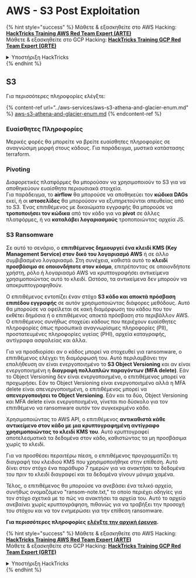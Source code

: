 # AWS - S3 Post Exploitation

{% hint style="success" %}
Μάθετε & εξασκηθείτε στο AWS Hacking:<img src="../../../.gitbook/assets/image (1).png" alt="" data-size="line">[**HackTricks Training AWS Red Team Expert (ARTE)**](https://training.hacktricks.xyz/courses/arte)<img src="../../../.gitbook/assets/image (1).png" alt="" data-size="line">\
Μάθετε & εξασκηθείτε στο GCP Hacking: <img src="../../../.gitbook/assets/image (2).png" alt="" data-size="line">[**HackTricks Training GCP Red Team Expert (GRTE)**<img src="../../../.gitbook/assets/image (2).png" alt="" data-size="line">](https://training.hacktricks.xyz/courses/grte)

<details>

<summary>Υποστήριξη HackTricks</summary>

* Ελέγξτε τα [**σχέδια συνδρομής**](https://github.com/sponsors/carlospolop)!
* **Εγγραφείτε στην** 💬 [**ομάδα Discord**](https://discord.gg/hRep4RUj7f) ή στην [**ομάδα telegram**](https://t.me/peass) ή **ακολουθήστε** μας στο **Twitter** 🐦 [**@hacktricks\_live**](https://twitter.com/hacktricks\_live)**.**
* **Μοιραστείτε κόλπα hacking υποβάλλοντας PRs στα** [**HackTricks**](https://github.com/carlospolop/hacktricks) και [**HackTricks Cloud**](https://github.com/carlospolop/hacktricks-cloud) github repos.

</details>
{% endhint %}

## S3

Για περισσότερες πληροφορίες ελέγξτε:

{% content-ref url="../aws-services/aws-s3-athena-and-glacier-enum.md" %}
[aws-s3-athena-and-glacier-enum.md](../aws-services/aws-s3-athena-and-glacier-enum.md)
{% endcontent-ref %}

### Ευαίσθητες Πληροφορίες

Μερικές φορές θα μπορείτε να βρείτε ευαίσθητες πληροφορίες σε αναγνώσιμη μορφή στους κάδους. Για παράδειγμα, μυστικά κατάστασης terraform.

### Pivoting

Διαφορετικές πλατφόρμες θα μπορούσαν να χρησιμοποιούν το S3 για να αποθηκεύουν ευαίσθητα περιουσιακά στοιχεία.\
Για παράδειγμα, το **airflow** θα μπορούσε να αποθηκεύει τον **κώδικα DAGs** εκεί, ή οι **ιστοσελίδες** θα μπορούσαν να εξυπηρετούνται απευθείας από το S3. Ένας επιτιθέμενος με δικαιώματα εγγραφής θα μπορούσε να **τροποποιήσει τον κώδικα** από τον κάδο για να **pivot** σε άλλες πλατφόρμες, ή να **καταλάβει λογαριασμούς** τροποποιώντας αρχεία JS.

### S3 Ransomware

Σε αυτό το σενάριο, ο **επιτιθέμενος δημιουργεί ένα κλειδί KMS (Key Management Service) στον δικό του λογαριασμό AWS** ή σε άλλο συμβιβασμένο λογαριασμό. Στη συνέχεια, καθιστά αυτό το **κλειδί προσβάσιμο σε οποιονδήποτε στον κόσμο**, επιτρέποντας σε οποιονδήποτε χρήστη, ρόλο ή λογαριασμό AWS να κρυπτογραφήσει αντικείμενα χρησιμοποιώντας αυτό το κλειδί. Ωστόσο, τα αντικείμενα δεν μπορούν να αποκρυπτογραφηθούν.

Ο επιτιθέμενος εντοπίζει έναν στόχο **S3 κάδο και αποκτά πρόσβαση επιπέδου εγγραφής** σε αυτόν χρησιμοποιώντας διάφορες μεθόδους. Αυτό θα μπορούσε να οφείλεται σε κακή διαμόρφωση του κάδου που τον εκθέτει δημόσια ή ο επιτιθέμενος αποκτά πρόσβαση στο περιβάλλον AWS. Ο επιτιθέμενος συνήθως στοχεύει κάδους που περιέχουν ευαίσθητες πληροφορίες όπως προσωπικά αναγνωρίσιμες πληροφορίες (PII), προστατευμένες πληροφορίες υγείας (PHI), αρχεία καταγραφής, αντίγραφα ασφαλείας και άλλα.

Για να προσδιορίσει αν ο κάδος μπορεί να στοχευθεί για ransomware, ο επιτιθέμενος ελέγχει τη διαμόρφωσή του. Αυτό περιλαμβάνει την επαλήθευση αν είναι ενεργοποιημένο το **S3 Object Versioning** και αν είναι ενεργοποιημένη η **διαγραφή πολλαπλών παραγόντων (MFA delete)**. Εάν το Object Versioning δεν είναι ενεργοποιημένο, ο επιτιθέμενος μπορεί να προχωρήσει. Εάν το Object Versioning είναι ενεργοποιημένο αλλά η MFA delete είναι απενεργοποιημένη, ο επιτιθέμενος μπορεί να **απενεργοποιήσει το Object Versioning**. Εάν και τα δύο, Object Versioning και MFA delete είναι ενεργοποιημένα, γίνεται πιο δύσκολο για τον επιτιθέμενο να ransomware αυτόν τον συγκεκριμένο κάδο.

Χρησιμοποιώντας το AWS API, ο επιτιθέμενος **αντικαθιστά κάθε αντικείμενο στον κάδο με μια κρυπτογραφημένη αντίγραφο χρησιμοποιώντας το κλειδί KMS του**. Αυτό κρυπτογραφεί αποτελεσματικά τα δεδομένα στον κάδο, καθιστώντας τα μη προσβάσιμα χωρίς το κλειδί.

Για να προσθέσει περαιτέρω πίεση, ο επιτιθέμενος προγραμματίζει τη διαγραφή του κλειδιού KMS που χρησιμοποιήθηκε στην επίθεση. Αυτό δίνει στον στόχο ένα παράθυρο 7 ημερών για να ανακτήσει τα δεδομένα του πριν το κλειδί διαγραφεί και τα δεδομένα γίνουν μόνιμα χαμένα.

Τέλος, ο επιτιθέμενος θα μπορούσε να ανεβάσει ένα τελικό αρχείο, συνήθως ονομαζόμενο "ransom-note.txt," το οποίο περιέχει οδηγίες για τον στόχο σχετικά με το πώς να ανακτήσει τα αρχεία του. Αυτό το αρχείο ανεβαίνει χωρίς κρυπτογράφηση, πιθανώς για να τραβήξει την προσοχή του στόχου και να τον ενημερώσει για την επίθεση ransomware.

**Για περισσότερες πληροφορίες** [**ελέγξτε την αρχική έρευνα**](https://rhinosecuritylabs.com/aws/s3-ransomware-part-1-attack-vector/)**.**

{% hint style="success" %}
Μάθετε & εξασκηθείτε στο AWS Hacking:<img src="../../../.gitbook/assets/image (1).png" alt="" data-size="line">[**HackTricks Training AWS Red Team Expert (ARTE)**](https://training.hacktricks.xyz/courses/arte)<img src="../../../.gitbook/assets/image (1).png" alt="" data-size="line">\
Μάθετε & εξασκηθείτε στο GCP Hacking: <img src="../../../.gitbook/assets/image (2).png" alt="" data-size="line">[**HackTricks Training GCP Red Team Expert (GRTE)**<img src="../../../.gitbook/assets/image (2).png" alt="" data-size="line">](https://training.hacktricks.xyz/courses/grte)

<details>

<summary>Υποστήριξη HackTricks</summary>

* Ελέγξτε τα [**σχέδια συνδρομής**](https://github.com/sponsors/carlospolop)!
* **Εγγραφείτε στην** 💬 [**ομάδα Discord**](https://discord.gg/hRep4RUj7f) ή στην [**ομάδα telegram**](https://t.me/peass) ή **ακολουθήστε** μας στο **Twitter** 🐦 [**@hacktricks\_live**](https://twitter.com/hacktricks\_live)**.**
* **Μοιραστείτε κόλπα hacking υποβάλλοντας PRs στα** [**HackTricks**](https://github.com/carlospolop/hacktricks) και [**HackTricks Cloud**](https://github.com/carlospolop/hacktricks-cloud) github repos.

</details>
{% endhint %}
